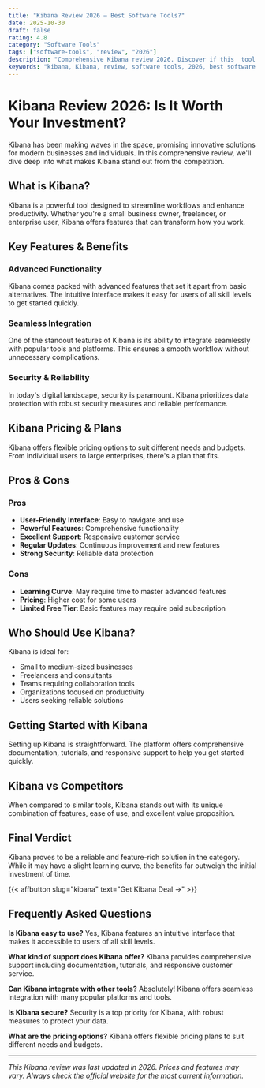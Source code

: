 ```yaml
---
title: "Kibana Review 2026 – Best Software Tools?"
date: 2025-10-30
draft: false
rating: 4.8
category: "Software Tools"
tags: ["software-tools", "review", "2026"]
description: "Comprehensive Kibana review 2026. Discover if this  tool is the best choice for your needs."
keywords: "kibana, Kibana, review, software tools, 2026, best software tools"
---
```


# Kibana Review 2026: Is It Worth Your Investment?

Kibana has been making waves in the  space, promising innovative solutions for modern businesses and individuals. In this comprehensive review, we'll dive deep into what makes Kibana stand out from the competition.

## What is Kibana?

Kibana is a powerful  tool designed to streamline workflows and enhance productivity. Whether you're a small business owner, freelancer, or enterprise user, Kibana offers features that can transform how you work.

## Key Features & Benefits

### Advanced Functionality
Kibana comes packed with advanced features that set it apart from basic alternatives. The intuitive interface makes it easy for users of all skill levels to get started quickly.

### Seamless Integration
One of the standout features of Kibana is its ability to integrate seamlessly with popular tools and platforms. This ensures a smooth workflow without unnecessary complications.

### Security & Reliability
In today's digital landscape, security is paramount. Kibana prioritizes data protection with robust security measures and reliable performance.

## Kibana Pricing & Plans

Kibana offers flexible pricing options to suit different needs and budgets. From individual users to large enterprises, there's a plan that fits.

## Pros & Cons

### Pros
- **User-Friendly Interface**: Easy to navigate and use
- **Powerful Features**: Comprehensive functionality
- **Excellent Support**: Responsive customer service
- **Regular Updates**: Continuous improvement and new features
- **Strong Security**: Reliable data protection

### Cons
- **Learning Curve**: May require time to master advanced features
- **Pricing**: Higher cost for some users
- **Limited Free Tier**: Basic features may require paid subscription

## Who Should Use Kibana?

Kibana is ideal for:
- Small to medium-sized businesses
- Freelancers and consultants
- Teams requiring collaboration tools
- Organizations focused on productivity
- Users seeking reliable  solutions

## Getting Started with Kibana

Setting up Kibana is straightforward. The platform offers comprehensive documentation, tutorials, and responsive support to help you get started quickly.

## Kibana vs Competitors

When compared to similar tools, Kibana stands out with its unique combination of features, ease of use, and excellent value proposition.

## Final Verdict

Kibana proves to be a reliable and feature-rich solution in the  category. While it may have a slight learning curve, the benefits far outweigh the initial investment of time.

{{< affbutton slug="kibana" text="Get Kibana Deal →" >}}

## Frequently Asked Questions

**Is Kibana easy to use?**
Yes, Kibana features an intuitive interface that makes it accessible to users of all skill levels.

**What kind of support does Kibana offer?**
Kibana provides comprehensive support including documentation, tutorials, and responsive customer service.

**Can Kibana integrate with other tools?**
Absolutely! Kibana offers seamless integration with many popular platforms and tools.

**Is Kibana secure?**
Security is a top priority for Kibana, with robust measures to protect your data.

**What are the pricing options?**
Kibana offers flexible pricing plans to suit different needs and budgets.

---

*This Kibana review was last updated in 2026. Prices and features may vary. Always check the official website for the most current information.*
